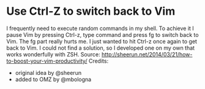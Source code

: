 # Use Ctrl-Z to switch back to Vim
I frequently need to execute random commands in my shell. To achieve it I pause
Vim by pressing Ctrl-z, type command and press fg<Enter> to switch back to Vim.
The fg part really hurts me. I just wanted to hit Ctrl-z once again to get back
to Vim. I could not find a solution, so I developed one on my own that
works wonderfully with ZSH.
Source: <http://sheerun.net/2014/03/21/how-to-boost-your-vim-productivity/>
Credits:
- original idea by @sheerun
- added to OMZ by @mbologna

